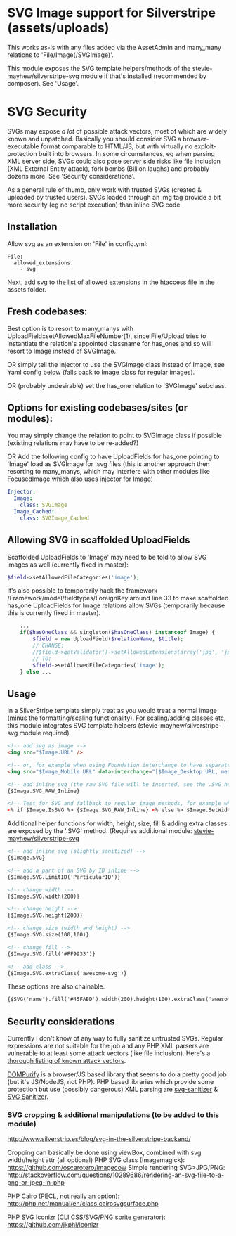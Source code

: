 # SVG Image support for Silverstripe (assets/uploads)
This works as-is with any files added via the AssetAdmin and many_many relations to 'File/Image(/SVGImage)'.

This module exposes the SVG template helpers/methods of the stevie-mayhew/silverstripe-svg module if that's 
installed (recommended by composer). See 'Usage'.

# SVG Security
SVGs may expose *a lot* of possible attack vectors, most of which are widely known and unpatched. Basically you should consider SVG a browser-executable format comparable to HTML/JS, but with virtually no exploit-protection built into browsers. In some circumstances, eg when parsing XML server side, SVGs could also pose server side risks like file inclusion (XML External Entity attack), fork bombs (Billion laughs) and probably dozens more. See 'Security considerations'.

As a general rule of thumb, only work with trusted SVGs (created & uploaded by trusted users). SVGs loaded through an img tag provide a bit more security (eg no script execution) than inline SVG code.


## Installation
Allow svg as an extension on 'File' in config.yml:
```
File:
  allowed_extensions:
    - svg
```

Next, add svg to the list of allowed extensions in the htaccess file in the assets folder.

## Fresh codebases:
Best option is to resort to many_manys with UploadField::setAllowedMaxFileNumber(1), since File/Upload tries
to instantiate the relation's appointed classname for has_ones and so will resort to Image instead of SVGImage.

OR simply tell the injector to use the SVGImage class instead of Image, see Yaml config below (falls back to Image 
class for regular images).

OR (probably undesirable) set the has_one relation to 'SVGImage' subclass.

## Options for existing codebases/sites (or modules):
You may simply change the relation to point to SVGImage class if possible (existing relations may have to be re-added?)

OR Add the following config to have UploadFields for has_one pointing to 'Image' load as SVGImage for .svg files
(this is another approach then resorting to many_manys, which may interfere with other modules like FocusedImage
which also uses injector for Image)

```yml
Injector:
  Image:
    class: SVGImage
  Image_Cached:
    class: SVGImage_Cached
```

## Allowing SVG in scaffolded UploadFields

Scaffolded UploadFields to 'Image' may need to be told to allow SVG images as well (currently fixed in master):

```php
$field->setAllowedFileCategories('image');
```

It's also possible to temporarily hack the framework /Framework/model/fieldtypes/ForeignKey around line 33 to make 
scaffolded has_one UploadFields for Image relations allow SVGs (temporarily because this is currently fixed in master).

```php
    ...
    if($hasOneClass && singleton($hasOneClass) instanceof Image) {
        $field = new UploadField($relationName, $title);
        // CHANGE:
        //$field->getValidator()->setAllowedExtensions(array('jpg', 'jpeg', 'png', 'gif'));
        // TO:
        $field->setAllowedFileCategories('image');
    } else ...
```

## Usage
In a SilverStripe template simply treat as you would treat a normal image (minus the formatting/scaling functionality).
For scaling/adding classes etc, this module integrates SVG template helpers (stevie-mayhew/silverstripe-svg module required).

```html
<!-- add svg as image -->
<img src="$Image.URL" />

<!-- or, for example when using Foundation interchange to have separate/responsive versions: -->
<img src="$Image_Mobile.URL" data-interchange="[$Image_Desktop.URL, medium]" />
```

```html
<!-- add inline svg (the raw SVG file will be inserted, see the .SVG helper for more subtle inlining) -->
{$Image.SVG_RAW_Inline}

<!-- Test for SVG and fallback to regular image methods, for example when the image may be multiple formats (eg SVG/PNG/JPG) -->
<% if $Image.IsSVG %> {$Image.SVG_RAW_Inline} <% else %> $Image.SetWidth(1200) <% end_if %>


```

Additional helper functions for width, height, size, fill & adding extra classes are exposed by the '.SVG' method.
(Requires additional module: [stevie-mayhew/silverstripe-svg](https://github.com/stevie-mayhew/silverstripe-svg)

```html
<!-- add inline svg (slightly sanitized) -->
{$Image.SVG}

<!-- add a part of an SVG by ID inline -->
{$Image.SVG.LimitID('ParticularID')}
```


```html
<!-- change width -->
{$Image.SVG.width(200)}

<!-- change height -->
{$Image.SVG.height(200)}

<!-- change size (width and height) -->
{$Image.SVG.size(100,100)}

<!-- change fill -->
{$Image.SVG.fill('#FF9933')}

<!-- add class -->
{$Image.SVG.extraClass('awesome-svg')}

```

These options are also chainable.

```html
{$SVG('name').fill('#45FABD').width(200).height(100).extraClass('awesome-svg')}
```

## Security considerations
Currently I don't know of any way to fully sanitize untrusted SVGs. Regular expressions are not suitable for the job and any PHP XML parsers are vulnerable to at least some attack vectors (like file inclusion). Here's a [thorough listing of known attack vectors](https://pypi.org/project/defusedxml/#php). 

[DOMPurify](https://github.com/cure53/DOMPurify) is a browser/JS based library that seems to do a pretty good job (but it's JS/NodeJS, not PHP). PHP based libraries which provide some protection but use (possibly dangerous) XML parsing are [svg-sanitizer](https://github.com/darylldoyle/svg-sanitizer) & [SVG Sanitizer](https://github.com/alnorris/SVG-Sanitizer).


### SVG cropping & additional manipulations (to be added to this module)

http://www.silverstrip.es/blog/svg-in-the-silverstripe-backend/

Cropping can basically be done using viewBox, combined with svg width/height attr (all optional)
PHP SVG class (Imagemagick): https://github.com/oscarotero/imagecow
Simple rendering SVG>JPG/PNG: http://stackoverflow.com/questions/10289686/rendering-an-svg-file-to-a-png-or-jpeg-in-php

PHP Cairo (PECL, not really an option): http://php.net/manual/en/class.cairosvgsurface.php

PHP SVG Iconizr (CLI CSS/SVG/PNG sprite generator): https://github.com/jkphl/iconizr
